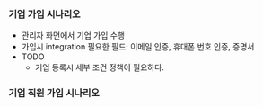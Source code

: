 ### 기업 가입 시나리오
- 관리자 화면에서 기업 가입 수행
- 가입시 integration 필요한 필드: 이메일 인증, 휴대폰 번호 인증, 증명서
- TODO
  - 기업 등록시 세부 조건 정책이 필요하다.
### 기업 직원 가입 시나리오